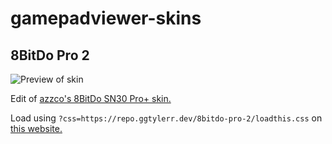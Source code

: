 # gamepadviewer-skins
## 8BitDo Pro 2
![Preview of skin](https://repo.ggtylerr.dev/img/8bitdo-pro-2.gif)

Edit of [azzco's 8BitDo SN30 Pro+ skin.](https://github.com/azzco/gamepadviewer-skins)

Load using `?css=https://repo.ggtylerr.dev/8bitdo-pro-2/loadthis.css` on [this website.](https://gamepadviewer.com/?css=https://repo.ggtylerr.dev/8bitdo-pro-2/loadthis.css)
